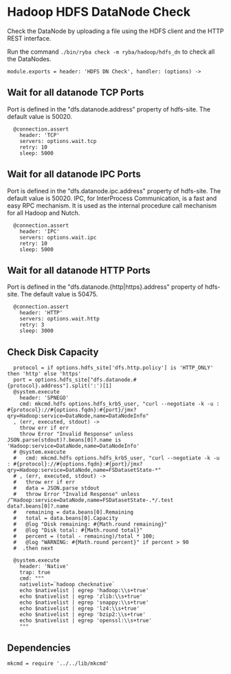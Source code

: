 
# Hadoop HDFS DataNode Check

Check the DataNode by uploading a file using the HDFS client and the HTTP REST
interface.

Run the command `./bin/ryba check -m ryba/hadoop/hdfs_dn` to check all the
DataNodes.


    module.exports = header: 'HDFS DN Check', handler: (options) ->

## Wait for all datanode TCP Ports

Port is defined in the "dfs.datanode.address" property of hdfs-site. The default
value is 50020.

      @connection.assert
        header: 'TCP'
        servers: options.wait.tcp
        retry: 10
        sleep: 5000

## Wait for all datanode IPC Ports

Port is defined in the "dfs.datanode.ipc.address" property of hdfs-site. The
default value is 50020. IPC, for InterProcess Communication, is a fast and easy 
RPC mechanism. It is used as the internal procedure call mechanism for all 
Hadoop and Nutch.

      @connection.assert
        header: 'IPC'
        servers: options.wait.ipc
        retry: 10
        sleep: 5000

## Wait for all datanode HTTP Ports

Port is defined in the "dfs.datanode.{http|https}.address" property of hdfs-site. The default
value is 50475.

      @connection.assert
        header: 'HTTP'
        servers: options.wait.http
        retry: 3
        sleep: 3000

## Check Disk Capacity

      protocol = if options.hdfs_site['dfs.http.policy'] is 'HTTP_ONLY' then 'http' else 'https'
      port = options.hdfs_site["dfs.datanode.#{protocol}.address"].split(':')[1]
      @system.execute
        header: 'SPNEGO'
        cmd: mkcmd.hdfs options.hdfs_krb5_user, "curl --negotiate -k -u : #{protocol}://#{options.fqdn}:#{port}/jmx?qry=Hadoop:service=DataNode,name=DataNodeInfo"
      , (err, executed, stdout) ->
        throw err if err
        throw Error "Invalid Response" unless JSON.parse(stdout)?.beans[0]?.name is 'Hadoop:service=DataNode,name=DataNodeInfo'
      # @system.execute
      #   cmd: mkcmd.hdfs options.hdfs_krb5_user, "curl --negotiate -k -u : #{protocol}://#{options.fqdn}:#{port}/jmx?qry=Hadoop:service=DataNode,name=FSDatasetState-*"
      # , (err, executed, stdout) ->
      #   throw err if err
      #   data = JSON.parse stdout
      #   throw Error "Invalid Response" unless /^Hadoop:service=DataNode,name=FSDatasetState-.*/.test data?.beans[0]?.name
      #   remaining = data.beans[0].Remaining
      #   total = data.beans[0].Capacity
      #   @log "Disk remaining: #{Math.round remaining}"
      #   @log "Disk total: #{Math.round total}"
      #   percent = (total - remaining)/total * 100;
      #   @log "WARNING: #{Math.round percent}" if percent > 90
      #  .then next

      @system.execute
        header: 'Native'
        trap: true
        cmd: """
        nativelist=`hadoop checknative`
        echo $nativelist | egrep 'hadoop:\\s+true'
        echo $nativelist | egrep 'zlib:\\s+true'
        echo $nativelist | egrep 'snappy:\\s+true'
        echo $nativelist | egrep 'lz4:\\s+true'
        echo $nativelist | egrep 'bzip2:\\s+true'
        echo $nativelist | egrep 'openssl:\\s+true'
        """

## Dependencies

    mkcmd = require '../../lib/mkcmd'
